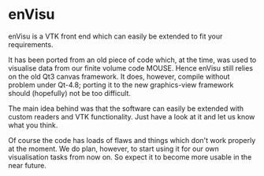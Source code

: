 enVisu
======

enVisu is a VTK front end which can easily be extended to fit your requirements.

It has been ported from an old piece of code which, at the time, was used to visualise data from
our finite volume code MOUSE. Hence enVisu still relies on the old Qt3 canvas framework. It does,
however, compile without problem under Qt-4.8; porting it to the new graphics-view framework 
should (hopefully) not be too difficult.

The main idea behind was that the software can easily be extended with custom readers and VTK
functionality. Just have a look at it and let us know what you think.

Of course the code has loads of flaws and things which don't work properly at the moment. We do
plan, however, to start using it for our own visualisation tasks from now on. So expect it to
become more usable in the near future.
